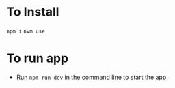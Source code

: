 # To Install
`npm i`
`nvm use`



# To run app

- Run `npm run dev` in the command line to start the app.
